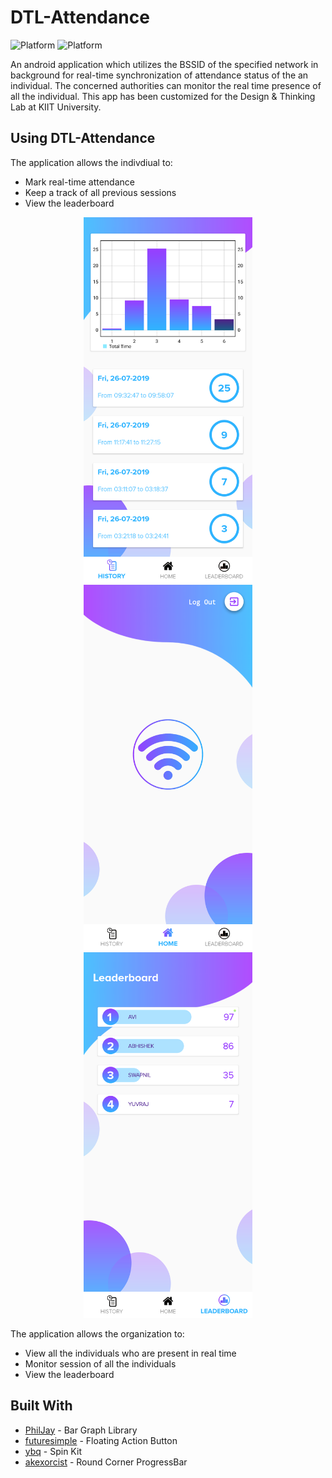 # DTL-Attendance
![Platform](https://img.shields.io/badge/Platform-Android-blue.svg)
![Platform](https://img.shields.io/badge/BackEnd-FireBase-blue.svg)

An android application which utilizes the BSSID of the specified network in background for real-time synchronization of attendance status of the an individual. The concerned authorities can monitor the real time presence of all the individual. This app has been customized for the Design & Thinking Lab at KIIT University. 

## Using DTL-Attendance

The application allows the indivdiual to: 
* Mark real-time attendance
* Keep a track of all previous sessions
* View the leaderboard

<p align="center">
  <img src="/screenshots/history.png" width="270" height="585"/>
  <img src="/screenshots/user_home.png" width="270" height="585"/>
  <img src="/screenshots/leader_board.png" width="270" height="585"/>
</p>

The application allows the organization to: 
* View all the individuals who are present in real time
* Monitor session of all the individuals
* View the leaderboard


## Built With

* [PhilJay](https://github.com/PhilJay/MPAndroidChart) - Bar Graph Library
* [futuresimple](https://github.com/futuresimple/android-floating-action-button) - Floating Action Button
* [ybq](https://github.com/ybq/Android-SpinKit) - Spin Kit
* [akexorcist](https://github.com/akexorcist/Android-RoundCornerProgressBar) - Round Corner ProgressBar
